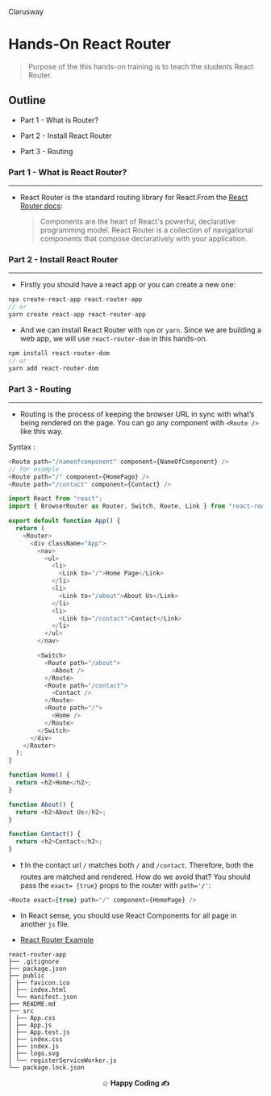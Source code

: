 <p >Clarusway<img align="right"
  src="https://secure.meetupstatic.com/photos/event/3/1/b/9/600_488352729.jpeg"  width="15px"></p>

# Hands-On React Router

> Purpose of the this hands-on training is to teach the students React Router.

## Outline

- Part 1 - What is Router?

- Part 2 - Install React Router

- Part 3 - Routing

### Part 1 - What is React Router?

---

- React Router is the standard routing library for React.From the <a href="https://reactrouter.com/">React Router docs</a>:
  > Components are the heart of React's powerful, declarative programming model. React Router is a collection of navigational components that compose declaratively with your application.

### Part 2 - Install React Router

---

- Firstly you should have a react app or you can create a new one:

```js
npx create-react-app react-router-app
// or
yarn create react-app react-router-app
```

- And we can install React Router with `npm` or `yarn`. Since we are building a web app, we will use `react-router-dom` in this hands-on.

```js
npm install react-router-dom
// or
yarn add react-router-dom
```

### Part 3 - Routing

---

- Routing is the process of keeping the browser URL in sync with what’s being rendered on the page. You can go any component with `<Route />` like this way.

Syntax :

```js
<Route path="/nameofcomponent" component={NameOfComponent} />
// for example
<Route path="/" component={HomePage} />
<Route path="/contact" component={Contact} />
```

```js
import React from "react";
import { BrowserRouter as Router, Switch, Route, Link } from "react-router-dom";

export default function App() {
  return (
    <Router>
      <div className="App">
        <nav>
          <ul>
            <li>
              <Link to="/">Home Page</Link>
            </li>
            <li>
              <Link to="/about">About Us</Link>
            </li>
            <li>
              <Link to="/contact">Contact</Link>
            </li>
          </ul>
        </nav>

        <Switch>
          <Route path="/about">
            <About />
          </Route>
          <Route path="/contact">
            <Contact />
          </Route>
          <Route path="/">
            <Home />
          </Route>
        </Switch>
      </div>
    </Router>
  );
}

function Home() {
  return <h2>Home</h2>;
}

function About() {
  return <h2>About Us</h2>;
}

function Contact() {
  return <h2>Contact</h2>;
}
```

- &#10071; In the contact url `/` matches both `/` and `/contact`. Therefore, both the routes are matched and rendered. How do we avoid that? You should pass the `exact= {true}` props to the router with `path='/'`:

```js
<Route exact={true} path="/" component={HomePage} />
```

- In React sense, you should use React Components for all page in another `js` file.

- <a href="https://codesandbox.io/s/react-router-app-01-otqhb?file=/src/App.js">React Router Example</a>

```
react-router-app
├── .gitignore
├── package.json
├── public
│ ├── favicon.ico
│ ├── index.html
│ └── manifest.json
├── README.md
├── src
│ ├── App.css
│ ├── App.js
│ ├── App.test.js
│ ├── index.css
│ ├── index.js
│ ├── logo.svg
│ └── registerServiceWorker.js
└── package.lock.json
```

**<p align="center">&#9786; Happy Coding &#9997;</p>**
